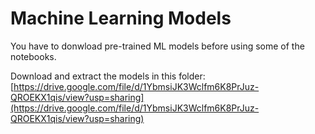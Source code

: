 # Machine Learning Models
You have to donwload pre-trained ML models before using some of the notebooks.

Download and extract the models in this folder:
[https://drive.google.com/file/d/1YbmsiJK3Wclfm6K8PrJuz-QROEKX1qis/view?usp=sharing](https://drive.google.com/file/d/1YbmsiJK3Wclfm6K8PrJuz-QROEKX1qis/view?usp=sharing)
